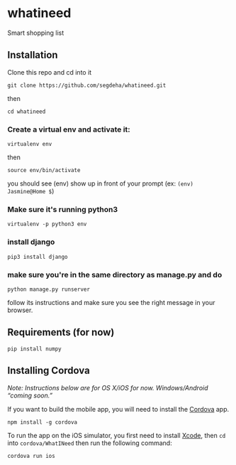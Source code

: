# whatineed

Smart shopping list

## Installation

Clone this repo and cd into it

    git clone https://github.com/segdeha/whatineed.git

then

    cd whatineed

### Create a virtual env and activate it:

    virtualenv env

then

    source env/bin/activate

you should see (env) show up in front of your prompt (ex: `(env) Jasmine@Home $`)

### Make sure it's running python3

    virtualenv -p python3 env

### install django

    pip3 install django

### make sure you're in the same directory as manage.py and do

    python manage.py runserver

follow its instructions and make sure you see the right message in your browser.

## Requirements (for now)

    pip install numpy

## Installing Cordova

_Note: Instructions below are for OS X/iOS for now. Windows/Android “coming soon.”_

If you want to build the mobile app, you will need to install the [Cordova](https://cordova.apache.org) app.

    npm install -g cordova

To run the app on the iOS simulator, you first need to install [Xcode](https://itunes.apple.com/us/app/xcode/id497799835?mt=12), then `cd` into `cordova/WhatINeed` then run the following command:

    cordova run ios

